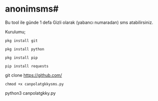 # anonimsms#

Bu tool ile günde 1 defa Gizli olarak (yabancı numaradan) sms atabilirsiniz.

Kurulumu;

 `pkg install git`



 `pkg install python`

 

 `pkg install pip`

 

 `pip install requests`

 

git clone https://github.com/



 `chmod +x canpolatgkkysms.py`

 

python3 canpolatgkky.py

